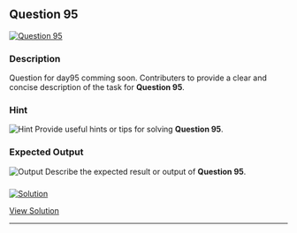 


## Question 95
<a href="https://github.com/alishgosai/Python-Exercise-and-Solutions/blob/master/questions/Question95.md" target="_blank">
  <img src="https://img.shields.io/badge/Question-95-purple?style=for-the-badge&logoSize=60" alt="Question 95">
</a>

### **Description**
Question for day95 comming soon.
Contributers to provide a clear and concise description of the task for **Question 95**.

### **Hint**
![Hint](https://img.shields.io/badge/Hint:-blue)
Provide useful hints or tips for solving **Question 95**.

### **Expected Output**
![Output](https://img.shields.io/badge/Output:-blue)
Describe the expected result or output of **Question 95**.

### <a href="https://github.com/alishgosai/Python-Exercise-and-Solutions/blob/master/solutions/Solution95.js" target="_blank">
  <img src="https://img.shields.io/badge/Solution-1f8e00?style=for-the-badge&logo=solution&logoColor=white" alt="Solution">
</a>

<a href="https://github.com/alishgosai/Python-Exercise-and-Solutions/blob/master/solutions/Solution95.js" target="_blank">View Solution</a>

---

